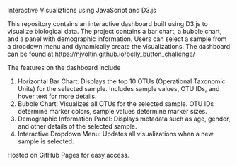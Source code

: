 Interactive Visualiztions using JavaScript and D3.js

This repository contains an interactive dashboard built using D3.js to visualize biological data. The project contains a bar chart,
a bubble chart, and a panel with demographic information. Users can select a sample from a dropdown menu and dynamically create
the visualizations. The dashboard can be found at https://njvoltin.github.io/belly_button_challenge/

The features on the dashboard include 

1. Horizontal Bar Chart:
  Displays the top 10 OTUs (Operational Taxonomic Units) for the selected sample.
  Includes sample values, OTU IDs, and hover text for more details.
2. Bubble Chart:
  Visualizes all OTUs for the selected sample.
  OTU IDs determine marker colors, sample values determine marker sizes.
3. Demographic Information Panel:
  Displays metadata such as age, gender, and other details of the selected sample.
4. Interactive Dropdown Menu:
  Updates all visualizations when a new sample is selected.

Hosted on GitHub Pages for easy access.
